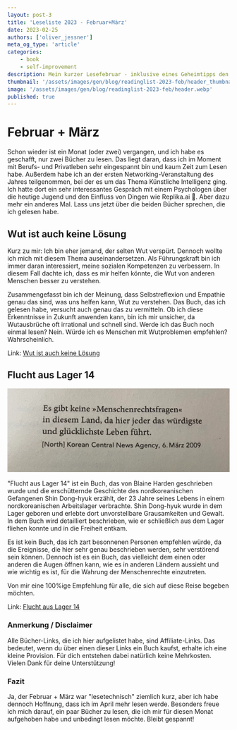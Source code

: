```yaml
---
layout: post-3
title: 'Leseliste 2023 - Februar+März'
date: 2023-02-25
authors: ['oliver_jessner']
meta_og_type: 'article'
categories:
    - book
    - self-improvement
description: Mein kurzer Lesefebruar - inklusive eines Geheimtipps den du nicht auf dem Radar hast.
thumbnail: '/assets/images/gen/blog/readinglist-2023-feb/header_thumbnail.webp'
image: '/assets/images/gen/blog/readinglist-2023-feb/header.webp'
published: true
---
```


# Februar + März

Schon wieder ist ein Monat (oder zwei) vergangen, und ich habe es geschafft, nur zwei Bücher zu lesen. Das liegt daran, dass ich im Moment mit Berufs- und Privatleben sehr eingespannt bin und kaum Zeit zum Lesen habe. Außerdem habe ich an der ersten Networking-Veranstaltung des Jahres teilgenommen, bei der es um das Thema Künstliche Intelligenz ging. Ich hatte dort ein sehr interessantes Gespräch mit einem Psychologen über die heutige Jugend und den Einfluss von Dingen wie Replika.ai 🤖. Aber dazu mehr ein anderes Mal. Lass uns jetzt über die beiden Bücher sprechen, die ich gelesen habe.

## Wut ist auch keine Lösung

Kurz zu mir: Ich bin eher jemand, der selten Wut verspürt. Dennoch wollte ich mich mit diesem Thema auseinandersetzen. Als Führungskraft bin ich immer daran interessiert, meine sozialen Kompetenzen zu verbessern. In diesem Fall dachte ich, dass es mir helfen könnte, die Wut von anderen Menschen besser zu verstehen.

Zusammengefasst bin ich der Meinung, dass Selbstreflexion und Empathie genau das sind, was uns helfen kann, Wut zu verstehen. Das Buch, das ich gelesen habe, versucht auch genau das zu vermitteln. Ob ich diese Erkenntnisse in Zukunft anwenden kann, bin ich mir unsicher, da Wutausbrüche oft irrational und schnell sind. Werde ich das Buch noch einmal lesen? Nein. Würde ich es Menschen mit Wutproblemen empfehlen? Wahrscheinlich.

Link:
[Wut ist auch keine Lösung](https://amzn.to/3xAKOzu)

## Flucht aus Lager 14

![eine seite aus dem buch flucht aus lager 14](/assets/images/gen/blog/readinglist-2023-feb/flucht_aus_lager_14.webp)

"Flucht aus Lager 14" ist ein Buch, das von Blaine Harden geschrieben wurde und die erschütternde Geschichte des nordkoreanischen Gefangenen Shin Dong-hyuk erzählt, der 23 Jahre seines Lebens in einem nordkoreanischen Arbeitslager verbrachte. Shin Dong-hyuk wurde in dem Lager geboren und erlebte dort unvorstellbare Grausamkeiten und Gewalt. In dem Buch wird detailliert beschrieben, wie er schließlich aus dem Lager fliehen konnte und in die Freiheit entkam.

Es ist kein Buch, das ich zart besonnenen Personen empfehlen würde, da die Ereignisse, die hier sehr genau beschrieben werden, sehr verstörend sein können. Dennoch ist es ein Buch, das vielleicht dem einen oder anderen die Augen öffnen kann, wie es in anderen Ländern aussieht und wie wichtig es ist, für die Wahrung der Menschenrechte einzutreten.

Von mir eine 100%ige Empfehlung für alle, die sich auf diese Reise begeben möchten.

Link:
[Flucht aus Lager 14](https://amzn.to/3xEYsBD)

### Anmerkung / Disclaimer

Alle Bücher-Links, die ich hier aufgelistet habe, sind Affiliate-Links. Das bedeutet, wenn du über einen dieser Links ein Buch kaufst, erhalte ich eine kleine Provision. Für dich entstehen dabei natürlich keine Mehrkosten. Vielen Dank für deine Unterstützung!

### Fazit

Ja, der Februar + März war "lesetechnisch" ziemlich kurz, aber ich habe dennoch Hoffnung, dass ich im April mehr lesen werde. Besonders freue ich mich darauf, ein paar Bücher zu lesen, die ich mir für diesen Monat aufgehoben habe und unbedingt lesen möchte. Bleibt gespannt!
